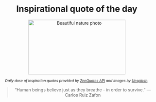 
<div align="center">

# Inspirational quote of the day

<img src="./data/photo.jpeg" alt="Beautiful nature photo" width="320" height="180">

<sub><i>Daily dose of inspiration quotes provided by [ZenQuotes API](https://zenquotes.io/) and images by [Unsplash](https://unsplash.com/).</i></sub>


<blockquote>&ldquo;Human beings believe just as they breathe - in order to survive.&rdquo; &mdash; <footer>Carlos Ruiz Zafon</footer></blockquote>

</div>
